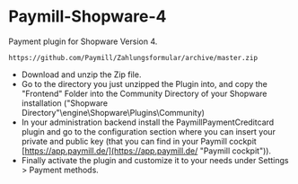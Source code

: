 Paymill-Shopware-4
==================

Payment plugin for Shopware Version 4.

    https://github.com/Paymill/Zahlungsformular/archive/master.zip

- Download and unzip the Zip file.
- Go to the directory you just unzipped the Plugin into, and copy the "Frontend" Folder into the Community Directory of your Shopware installation ("Shopware Directory"\engine\Shopware\Plugins\Community)
- In your administration backend install the PaymillPaymentCreditcard plugin and go to the configuration section where you can insert your private and public key (that you can find in your Paymill cockpit [https://app.paymill.de/](https://app.paymill.de/ "Paymill cockpit")).
- Finally activate the plugin and customize it to your needs under Settings > Payment methods.

